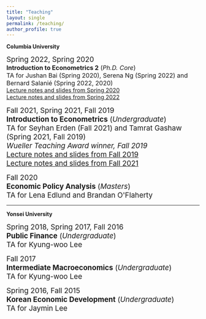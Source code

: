 ```yaml
---
title: "Teaching"
layout: single
permalink: /teaching/
author_profile: true
---
```


**Columbia University**


  <span style="font-size:14pt;">Spring 2022, Spring 2020</span><br>
  <span style="font-size:12pt;">**Introduction to Econometrics 2** (*Ph.D. Core*)</span><br>
  <span style="font-size:12pt;">TA for Jushan Bai (Spring 2020), Serena Ng (Spring 2022) and Bernard Salanié (Spring 2022, 2020)</span><br>
  <span style="font-size:11pt;">[Lecture notes and slides from Spring 2020](https://github.com/seunghunlee918/phd_econometrics)</span><br>
    <span style="font-size:11pt;">[Lecture notes and slides from Spring 2022](https://github.com/seunghunlee918/phd_econometrics_2022s)</span><br>

<span style="font-size:14pt;">Fall 2021, Spring 2021, Fall 2019</span><br>
<span style="font-size:14pt;">**Introduction to Econometrics**  (*Undergraduate*)</span><br>
<span style="font-size:14pt;">  TA for Seyhan Erden (Fall 2021) and Tamrat Gashaw (Spring 2021, Fall 2019)</span><br>
<span style="font-size:14pt;">   *Wueller Teaching Award winner, Fall 2019*</span><br>
<span style="font-size:14pt;"> [Lecture notes and slides from Fall 2019](https://github.com/seunghunlee918/ugrad_introtometrics) </span><br>
<span style="font-size:14pt;"> [Lecture notes and slides from Fall 2021](https://github.com/seunghunlee918/ugrad_introtometrics_2021f) </span><br>

<span style="font-size:14pt;">Fall 2020</span><br>
<span style="font-size:14pt;">**Economic Policy Analysis** (*Masters*)</span><br>
<span style="font-size:14pt;">  TA for Lena Edlund and Brandan O'Flaherty</span><br>
  
  

 
 
---
**Yonsei University**

<span style="font-size:14pt;">Spring 2018, Spring 2017, Fall 2016</span><br>
<span style="font-size:14pt;">**Public Finance** (*Undergraduate*) </span><br> 
<span style="font-size:14pt;">TA for Kyung-woo Lee</span><br>

<span style="font-size:14pt;">Fall 2017</span><br> 
<span style="font-size:14pt;">**Intermediate Macroeconomics** (*Undergraduate*)</span><br>
<span style="font-size:14pt;">TA for Kyung-woo Lee</span>
  
  <span style="font-size:14pt;">Spring 2016, Fall 2015</span> <br>
  <span style="font-size:14pt;">**Korean Economic Development** (*Undergraduate*)</span><br>
  <span style="font-size:14pt;">TA for Jaymin Lee</span>
  
